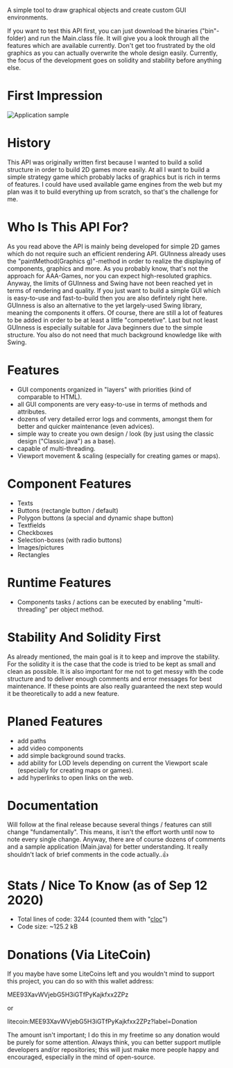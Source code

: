 A simple tool to draw graphical objects and create custom GUI environments.

If you want to test this API first, you can just download the binaries ("bin"-folder) and run the Main.class file.
It will give you a look through all the features which are available currently.
Don't get too frustrated by the old graphics as you can actually overwrite the whole design easily.
Currently, the focus of the development goes on solidity and stability before anything else.


# First Impression
![Application sample](https://i.ibb.co/qdhZN4J/preview.png)


# History
This API was originally written first because I wanted to build a solid structure in order
to build 2D games more easily.
At all I want to build a simple strategy game which probably lacks of graphics but is rich in terms of features.
I could have used available game engines from the web but my plan was it to build everything up from scratch,
so that's the challenge for me.


# Who Is This API For?
As you read above the API is mainly being developed for simple 2D games which do not require such an efficient rendering API.
GUInness already uses the "paintMethod(Graphics g)"-method in order to realize the displaying of components, graphics and more.
As you probably know, that's not the approach for AAA-Games, nor you can expect high-resoluted graphics.
Anyway, the limits of GUInness and Swing have not been reached yet in terms of rendering and quality.
If you just want to build a simple GUI which is easy-to-use and fast-to-build then you are also defintely right here.
GUInness is also an alternative to the yet largely-used Swing library, meaning the components it offers.
Of course, there are still a lot of features to be added in order to be at least a little "competetive".
Last but not least GUInness is especially suitable for Java beginners due to the simple structure.
You also do not need that much background knowledge like with Swing.


# Features
- GUI components organized in "layers" with priorities (kind of comparable to HTML).
- all GUI components are very easy-to-use in terms of methods and attributes.
- dozens of very detailed error logs and comments, amongst them for better and quicker maintenance (even advices).
- simple way to create you own design / look (by just using the classic design ("Classic.java") as a base).
- capable of multi-threading.
- Viewport movement & scaling (especially for creating games or maps).


# Component Features
- Texts
- Buttons (rectangle button / default)
- Polygon buttons (a special and dynamic shape button)
- Textfields
- Checkboxes
- Selection-boxes (with radio buttons)
- Images/pictures
- Rectangles


# Runtime Features
- Components tasks / actions can be executed by enabling "multi-threading" per object method.


# Stability And Solidity First
As already mentioned, the main goal is it to keep and improve the stability.
For the solidity it is the case that the code is tried to be kept as small and clean as possible.
It is also important for me not to get messy with the code structure and to deliver enough comments and error messages for best maintenance.
If these points are also really guaranteed the next step would it be theoretically to add a new feature.


# Planed Features
- add paths
- add video components
- add simple background sound tracks.
- add ability for LOD levels depending on current the Viewport scale (especially for creating maps or games).
- add hyperlinks to open links on the web.


# Documentation
Will follow at the final release because several things / features can still change "fundamentally".
This means, it isn't the effort worth until now to note every single change.
Anyway, there are of course dozens of comments and a sample application (Main.java) for better understanding.
It really shouldn't lack of brief comments in the code actually..👍


# Stats / Nice To Know (as of Sep 12 2020)
- Total lines of code: 3244 (counted them with "[cloc](https://github.com/AlDanial/cloc)")
- Code size: ~125.2 kB


# Donations (Via LiteCoin)
If you maybe have some LiteCoins left and you wouldn't mind to support this project,
you can do so with this wallet address:

MEE93XavWVjebG5H3iGTfPyKajkfxx2ZPz

or

litecoin:MEE93XavWVjebG5H3iGTfPyKajkfxx2ZPz?label=Donation

The amount isn't important; I do this in my freetime so any donation would be purely for some attention.
Always think, you can better support mutliple developers and/or repositories;
this will just make more people happy and encouraged, especially in the mind of open-source.